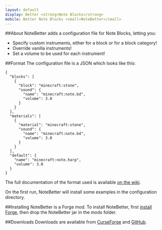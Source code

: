 ```yaml
---
layout: default
display: Better <strong>Note Blocks</strong>
mobile: Better Note Blocks <small>NoteBetter</small>
---
```

##About
NoteBetter adds a configuration file for Note Blocks, letting you:

- Specify custom instruments, either for a block or for a block category!
- Override vanilla instruments!
- Set a volume to be used for each instrument!

##Format
The configuration file is a JSON which looks like this:

    {
      "blocks": [
        {
          "block": "minecraft:stone",
          "sound": {
            "name": "minecraft:note.bd",
            "volume": 3.0
          }
        }
      ],
      "materials": [
        {
          "material": "minecraft:stone",
          "sound": {
            "name": "minecraft:note.bd",
            "volume": 3.0
          }
        }
      ],
      "default": {
        "name": "minecraft:note.harp",
        "volume": 3.0
      }
    }

The full documentation of the format used is available [on the wiki](https://github.com/eNByeX/NoteBetter/wiki/Format).

On the first run, NoteBetter will install some examples in the configuration directory.

##Installing
NoteBetter is a Forge mod. To install NoteBetter, first [install Forge](http://www.minecraftforge.net/wiki/Installation/Universal),
then drop the NoteBetter jar in the mods folder.

##Downloads
Downloads are available from [CurseForge](http://minecraft.curseforge.com/projects/notebetter) and [GitHub](https://github.com/eNByeX/NoteBetter/releases).